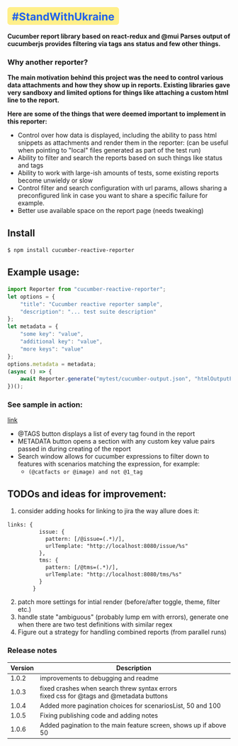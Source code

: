 [![#StandWithUkraine](https://raw.githubusercontent.com/vshymanskyy/StandWithUkraine/main/badges/StandWithUkraine.svg)](https://vshymanskyy.github.io/StandWithUkraine)

<b>Cucumber report library based on react-redux and @mui
Parses output of cucumberjs
provides filtering via tags ans status and few other things.</b>
<br>
### Why another reporter? ###
<b>The main motivation behind this project was the need to control various data attachments and how they show up in reports.
Existing libraries gave very sandboxy and limited options for things like attaching a custom html line to the report.

Here are some of the things that were deemed important to implement in this reporter:
</b>

* Control over how data is displayed, including the ability to pass html snippets as attachments and render them in the reporter: (can be useful when pointing to "local" files generated as part of the test run)
* Ability to filter and search the reports based on such things like status and tags
* Ability to work with large-ish amounts of tests, some existing reports become unwieldy or slow
* Control filter and search configuration with url params, allows sharing a preconfigured link in case you want to share a specific failure for example.
* Better use available space on the report page (needs tweaking)

</p>

## Install

```shell
$ npm install cucumber-reactive-reporter
```
## Example usage:

```js
import Reporter from "cucumber-reactive-reporter";
let options = {
    "title": "Cucumber reactive reporter sample",
    "description": "... test suite description"
};
let metadata = {
    "some key": "value",
    "additional key": "value",
    "more keys": "value"
};
options.metadata = metadata;
(async () => {
    await Reporter.generate("mytest/cucumber-output.json", "htmlOutputFolder/", options);
})();
```

### See sample in action:
[link](https://unsuspecting-noob.github.io/cucumber-reactive-reporter/index.html)

* @TAGS button displays a list of every tag found in the report
* METADATA button opens a section with any custom key value pairs passed in during creating of the report
* Search window allows for cucumber expressions to filter down to features with scenarios matching the expression, for example:
    * ```(@catfacts or @image) and not @1_tag```
## TODOs and ideas for improvement:

1. consider adding hooks for linking to jira the way allure does it: 
```
links: {
          issue: {
            pattern: [/@issue=(.*)/],
            urlTemplate: "http://localhost:8080/issue/%s"
          },
          tms: {
            pattern: [/@tms=(.*)/],
            urlTemplate: "http://localhost:8080/tms/%s"
          }
        }
```
2. patch more settings for intial render (before/after toggle, theme, filter etc.)
3. handle state "ambiguous" (probably lump em with errors), generate one when there are two test definitions with similar regex
4. Figure out a strategy for handling combined reports (from parallel runs)

### Release notes

| Version | Description |
| ----------- | ----------- |
| 1.0.2 | improvements to debugging and readme |
| 1.0.3 | fixed crashes when search threw syntax errors<br>fixed css for @tags and @metadata buttons |
| 1.0.4 | Added more pagination choices for scenariosList, 50 and 100 |
| 1.0.5 | Fixing publishing code and adding notes |
| 1.0.6 | Added pagination to the main feature screen, shows up if above 50 |
